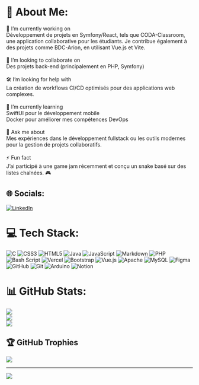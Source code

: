 # 💫 About Me:
🎯 I’m currently working on<br>Développement de projets en Symfony/React, tels que CODA-Classroom, une application collaborative pour les étudiants. Je contribue également à des projets comme BDC-Arion, en utilisant Vue.js et Vite.<br><br>🤝 I’m looking to collaborate on<br>Des projets back-end (principalement en PHP, Symfony) <br><br>🛠 I’m looking for help with<br>La création de workflows CI/CD optimisés pour des applications web complexes.<br><br>🌱 I’m currently learning<br>SwiftUI pour le développement mobile<br>Docker pour améliorer mes compétences DevOps<br><br>💬 Ask me about<br>Mes expériences dans le développement fullstack ou les outils modernes pour la gestion de projets collaboratifs.<br><br>⚡ Fun fact<br>J’ai participé à une game jam récemment et conçu un snake basé sur des listes chaînées. 🎮


## 🌐 Socials:
[![LinkedIn](https://img.shields.io/badge/LinkedIn-%230077B5.svg?logo=linkedin&logoColor=white)](https://linkedin.com/in/antoine-gonsard) 

# 💻 Tech Stack:
![C](https://img.shields.io/badge/c-%2300599C.svg?style=for-the-badge&logo=c&logoColor=white) ![CSS3](https://img.shields.io/badge/css3-%231572B6.svg?style=for-the-badge&logo=css3&logoColor=white) ![HTML5](https://img.shields.io/badge/html5-%23E34F26.svg?style=for-the-badge&logo=html5&logoColor=white) ![Java](https://img.shields.io/badge/java-%23ED8B00.svg?style=for-the-badge&logo=openjdk&logoColor=white) ![JavaScript](https://img.shields.io/badge/javascript-%23323330.svg?style=for-the-badge&logo=javascript&logoColor=%23F7DF1E) ![Markdown](https://img.shields.io/badge/markdown-%23000000.svg?style=for-the-badge&logo=markdown&logoColor=white) ![PHP](https://img.shields.io/badge/php-%23777BB4.svg?style=for-the-badge&logo=php&logoColor=white) ![Bash Script](https://img.shields.io/badge/bash_script-%23121011.svg?style=for-the-badge&logo=gnu-bash&logoColor=white) ![Vercel](https://img.shields.io/badge/vercel-%23000000.svg?style=for-the-badge&logo=vercel&logoColor=white) ![Bootstrap](https://img.shields.io/badge/bootstrap-%238511FA.svg?style=for-the-badge&logo=bootstrap&logoColor=white) ![Vue.js](https://img.shields.io/badge/vue.js-%2335495e.svg?style=for-the-badge&logo=vuedotjs&logoColor=%234FC08D) ![Apache](https://img.shields.io/badge/apache-%23D42029.svg?style=for-the-badge&logo=apache&logoColor=white) ![MySQL](https://img.shields.io/badge/mysql-4479A1.svg?style=for-the-badge&logo=mysql&logoColor=white) ![Figma](https://img.shields.io/badge/figma-%23F24E1E.svg?style=for-the-badge&logo=figma&logoColor=white) ![GitHub](https://img.shields.io/badge/github-%23121011.svg?style=for-the-badge&logo=github&logoColor=white) ![Git](https://img.shields.io/badge/git-%23F05033.svg?style=for-the-badge&logo=git&logoColor=white) ![Arduino](https://img.shields.io/badge/-Arduino-00979D?style=for-the-badge&logo=Arduino&logoColor=white) ![Notion](https://img.shields.io/badge/Notion-%23000000.svg?style=for-the-badge&logo=notion&logoColor=white)
# 📊 GitHub Stats:
![](https://github-readme-stats.vercel.app/api?username=TheKings294&theme=dark&hide_border=false&include_all_commits=true&count_private=true)<br/>
![](https://github-readme-streak-stats.herokuapp.com/?user=TheKings294&theme=dark&hide_border=false)<br/>
![](https://github-readme-stats.vercel.app/api/top-langs/?username=TheKings294&theme=dark&hide_border=false&include_all_commits=true&count_private=true&layout=compact)

## 🏆 GitHub Trophies
![](https://github-profile-trophy.vercel.app/?username=TheKings294&theme=radical&no-frame=true&no-bg=false&margin-w=4)

---
[![](https://visitcount.itsvg.in/api?id=TheKings294&icon=0&color=0)](https://visitcount.itsvg.in)

<!-- Proudly created with GPRM ( https://gprm.itsvg.in ) -->

